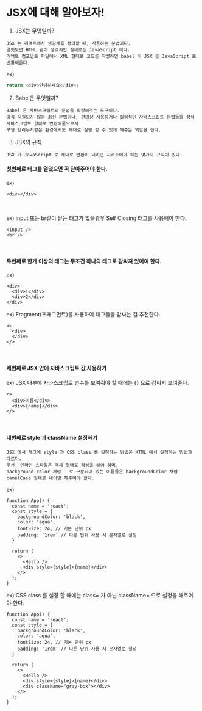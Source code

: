 # JSX에 대해 알아보자!

1. JSX는 무엇일까?
```
JSX 는 리액트에서 생김새를 정의할 때, 사용하는 문법이다. 
얼핏보면 HTML 같이 생겼지만 실제로는 JavaScript 이다.
리액트 컴포넌트 파일에서 XML 형태로 코드를 작성하면 babel 이 JSX 를 JavaScript 로 변환해준다.
```
ex)
```javascript
return <div>안녕하세요</div>;
```

2. Babel은 무엇일까?
```
Babel 은 자바스크립트의 문법을 확장해주는 도구이다.
아직 지원되지 않는 최신 문법이나, 편의상 사용하거나 실험적인 자바스크립트 문법들을 정식 자바스크립트 형태로 변환해줌으로서 
구형 브라우저같은 환경에서도 제대로 실행 할 수 있게 해주는 역할을 한다.
```

3. JSX의 규칙
```
JSX 가 JavaScript 로 제대로 변환이 되려면 지켜주어야 하는 몇가지 규칙이 있다.
```

#### 첫번째로 태그를 열었으면 꼭 닫아주어야 한다.
ex)
```
<div></div> 
```

<br/>

ex) input 또는 br같이 닫는 태그가 없을경우 Self Closing 태그를 사용해야 한다.
```
<input />
<br />
```

<br/>

#### 두번째로 한개 이상의 태그는 무조건 하나의 태그로 감싸져 있어여 한다.
ex)
```
<div>
  <div>1</div>
  <div>2</div>
</div>
```
ex) Fragment(프래그먼트)를 사용하여 태그들을 감싸는 걸 추천한다.
```
<>
  <div>
  </div>
</>
```

<br/>

#### 세번째로 JSX 안에 자바스크립트 값 사용하기
ex) JSX 내부에 자바스크립트 변수를 보여줘야 할 때에는 {} 으로 감싸서 보여준다.
```
<>
  <div>이름</div>
  <div>{name}</div>
</>
```

<br/>

#### 네번째로 style 과 className 설정하기
```
JSX 에서 태그에 style 과 CSS class 를 설정하는 방법은 HTML 에서 설정하는 방법과 다르다.
우선, 인라인 스타일은 객체 형태로 작성을 해야 하며, 
background-color 처럼 - 로 구분되어 있는 이름들은 backgroundColor 처럼 camelCase 형태로 네이밍 해주어야 한다.
```
ex)
```
function App() {
  const name = 'react';
  const style = {
    backgroundColor: 'black',
    color: 'aqua',
    fontSize: 24, // 기본 단위 px
    padding: '1rem' // 다른 단위 사용 시 문자열로 설정
  }

  return (
    <>
      <Hello />
      <div style={style}>{name}</div>
    </>
  );
}
```
ex) CSS class 를 설정 할 때에는 class= 가 아닌 className= 으로 설정을 해주어야 한다.
```
function App() {
  const name = 'react';
  const style = {
    backgroundColor: 'black',
    color: 'aqua',
    fontSize: 24, // 기본 단위 px
    padding: '1rem' // 다른 단위 사용 시 문자열로 설정
  }

  return (
    <>
      <Hello />
      <div style={style}>{name}</div>
      <div className="gray-box"></div>
    </>
  );
}
```